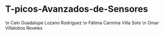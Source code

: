 # T-picos-Avanzados-de-Sensores
\n Caín Guadalupe Lozano Rodríguez
\n Fátima Carmina Villa Soto
\n Omar Villalobos Reveles
